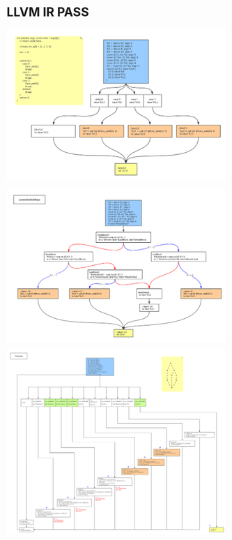 # LLVM IR PASS

![Main.jpg](Main.jpg?raw=true)

![Main_LowerSwitchPass](Main_LowerSwitchPass.jpg?raw=true)

![Main_OBF](Main_OBF.jpg?raw=true)
